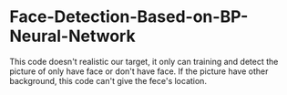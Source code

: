 # Face-Detection-Based-on-BP-Neural-Network

This code doesn't realistic our target, it only can training and detect the picture of only have face or don't have face.
If the picture have other background, this code can't give the fece's location.
